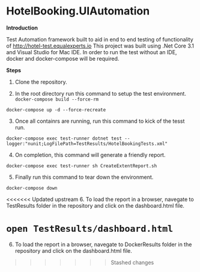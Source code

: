 # HotelBooking.UIAutomation
**Introduction**

Test Automation framework built to aid in end to end testing of functionality of http://hotel-test.equalexperts.io
This project was built using .Net Core 3.1 and Visual Studio for Mac IDE.
In order to run the test without an IDE, docker and docker-compose will be required.

**Steps**
1. Clone the repository.

2. In the root directory run this command to setup the test environment.
`docker-compose build --force-rm`

`docker-compose up -d --force-recreate`

3. Once all containrs are running, run this command to kick of the tesst run.

`docker-compose exec test-runner dotnet test --logger:"nunit;LogFilePath=TestResults/HotelBookingTests.xml"`

4. On completion, this command will generate a friendly report.

`docker-compose exec test-runner sh CreateExtentReport.sh`

5. Finally run this command to tear down the environment.

`docker-compose down`

<<<<<<< Updated upstream
6. To load the report in a browser, navegate to TestResults folder in the repository and click on the dashboard.html file.

`open TestResults/dashboard.html`
=======
6. To load the report in a browser, navegate to DockerResults folder in the repository and click on the dashboard.html file.
>>>>>>> Stashed changes
